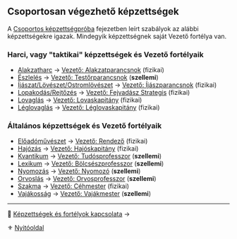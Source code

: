 ## Csoportosan végezhető képzettségek

A [Csoportos képzettségpróba](037_01_csoportos_kepzettsegproba.md) fejezetben leírt szabályok az alábbi képzettségekre igazak. Mindegyik képzettségnek saját Vezető fortélya van.

### Harci, vagy "taktikai" képzettségek és Vezető fortélyaik

- [Alakzatharc](kepzettsegek.primer.harci/alakzatharc.md) → [Vezető: Alakzatparancsnok](fortelyok.harci/vezeto_alakzatparancsnok.md) (fizikai)
- [Észlelés](kepzettsegek.primer.altalanos/eszleles.md) → [Vezető: Testőrparancsnok](fortelyok.harci/vezeto_testorparancsnok.md) (**szellemi**)
- [Íjászat/Lövészet/Ostromlövészet](kepzettsegek.primer.harci/tavolsagi_harcmodor.md) → [Vezető: Íjászparancsnok](fortelyok.harci/vezeto_ijaszparancsnok.md) (fizikai)
- [Lopakodás/Rejtőzés](kepzettsegek.primer.altalanos/lopakodas_rejtozes.md) → [Vezető: Fejvadász Strategis](fortelyok.harci/vezeto_fejvadasz_strategis.md) (fizikai)
- [Lovaglás](kepzettsegek.szekunder/lovaglas.md) → [Vezető: Lovaskapitány](fortelyok.harci/vezeto_lovaskapitany.md) (fizikai)
- [Léglovaglás](kepzettsegek.szekunder/leglovaglas.md) → [Vezető: Léglovaskapitány](fortelyok.harci/vezeto_leglovaskapitany.md) (fizikai)

### Általános képzettségek és Vezető fortélyaik

- [Előadóművészet](kepzettsegek.szekunder/eloadomuveszet.md) → [Vezető: Rendező](fortelyok.altalanos/vezeto_rendezo.md) (fizikai)
- [Hajózás](kepzettsegek.szekunder/hajozas.md) →  [Vezető: Hajóskapitány](fortelyok.altalanos/vezeto_hajoskapitany.md) (fizikai)
- [Kvantikum](kepzettsegek.szekunder/kvantikum.md) → [Vezető: Tudósprofesszor](fortelyok.altalanos/vezeto_tudosprofesszor.md) (**szellemi**)
- [Lexikum](kepzettsegek.szekunder/lexikum.md) → [Vezető: Bölcsészprofesszor](fortelyok.altalanos/vezeto_bolcseszprofesszor.md) (**szellemi**)
- [Nyomozás](kepzettsegek.primer.altalanos/nyomozas.md) → [Vezető: Nyomozó](fortelyok.altalanos/vezeto_nyomozo.md) (**szellemi**)
- [Orvoslás](kepzettsegek.primer.altalanos/orvoslas.md) → [Vezető: Orvosprofesszor](fortelyok.altalanos/vezeto_orvosprofesszor.md) (**szellemi**)
- [Szakma](kepzettsegek.szekunder/szakma.md) → [Vezető: Céhmester](fortelyok.altalanos/vezeto_cehmester.md) (fizikai)
- [Vajákosság](kepzettsegek.szekunder/vajakossag.md) → [Vezető: Vajákmester](fortelyok.altalanos/vezeto_vajakmester.md) (**szellemi**)

---
🔗 [Képzettségek és fortélyok kapcsolata](038_01_kepzettsegek_fortelyok_kapcsolata) →

⚜️ [Nyitóoldal](start.md#3-k%C3%A9pzetts%C3%A9grendszer-)

